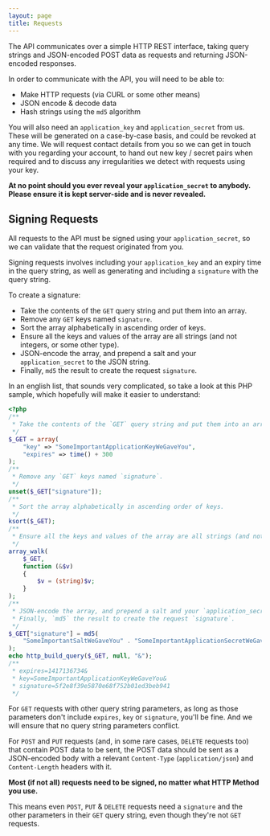 ```yaml
---
layout: page
title: Requests
---
```


The API communicates over a simple HTTP REST interface, taking query strings and JSON-encoded POST data as requests and 
returning JSON-encoded responses.

In order to communicate with the API, you will need to be able to:

- Make HTTP requests (via CURL or some other means)
- JSON encode & decode data
- Hash strings using the `md5` algorithm

You will also need an `application_key` and `application_secret` from us. These will be generated on a case-by-case
basis, and could be revoked at any time. We will request contact details from you so we can get in touch with you
regarding your account, to hand out new key / secret pairs when required and to discuss any irregularities we detect
with requests using your key.

**At no point should you ever reveal your `application_secret` to anybody. Please ensure it is kept server-side and is
never revealed.**

## Signing Requests

All requests to the API must be signed using your `application_secret`, so we can validate that the request originated
from you.

Signing requests involves including your `application_key` and an expiry time in the query string, as well as generating
and including a `signature` with the query string.

To create a signature:

- Take the contents of the `GET` query string and put them into an array.
- Remove any `GET` keys named `signature`.
- Sort the array alphabetically in ascending order of keys.
- Ensure all the keys and values of the array are all strings (and not integers, or some other type).
- JSON-encode the array, and prepend a salt and your `application_secret` to the JSON string.
- Finally, `md5` the result to create the request `signature`.

In an english list, that sounds very complicated, so take a look at this PHP sample, which hopefully will make it easier
to understand:

```php
<?php
/**
 * Take the contents of the `GET` query string and put them into an array.
 */
$_GET = array(
	"key" => "SomeImportantApplicationKeyWeGaveYou",
	"expires" => time() + 300
);
/**
 * Remove any `GET` keys named `signature`.
 */
unset($_GET["signature"]);
/**
 * Sort the array alphabetically in ascending order of keys.
 */
ksort($_GET);
/**
 * Ensure all the keys and values of the array are all strings (and not integers, or some other type).
 */
array_walk(
	$_GET,
	function (&$v)
	{
		$v = (string)$v;
	}
);
/**
 * JSON-encode the array, and prepend a salt and your `application_secret` to the JSON string.
 * Finally, `md5` the result to create the request `signature`.
 */
$_GET["signature"] = md5(
	"SomeImportantSaltWeGaveYou" . "SomeImportantApplicationSecretWeGaveYou" . json_encode($_GET)
);
echo http_build_query($_GET, null, "&");
/**
 * expires=1417136734&
 * key=SomeImportantApplicationKeyWeGaveYou&
 * signature=5f2e8f39e5870e68f752b01ed3beb941
 */
```

For `GET` requests with other query string parameters, as long as those parameters don't include `expires`, `key` or
`signature`, you'll be fine. And we will ensure that no query string parameters conflict.

For `POST` and `PUT` requests (and, in some rare cases, `DELETE` requests too) that contain POST data to be sent, the
POST data should be sent as a JSON-encoded body with a relevant `Content-Type` (`application/json`) and `Content-Length`
headers with it.

**Most (if not all) requests need to be signed, no matter what HTTP Method you use.**

This means even `POST`, `PUT` & `DELETE` requests need a `signature` and the other parameters in their `GET` query
string, even though they're not `GET` requests.
